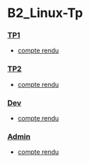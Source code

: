 # B2_Linux-Tp

### [TP1](./TP1/)
- [compte rendu](./TP1/tp1_linux.md)

### [TP2](./TP2)
- [compte rendu](./TP2/tp2_commun.md)

### [Dev](./Dev)
- [compte rendu](./Dev/tp2_linux.md)

### [Admin](./Admin)
- [compte rendu](./Admin/tp2_linux.md)
